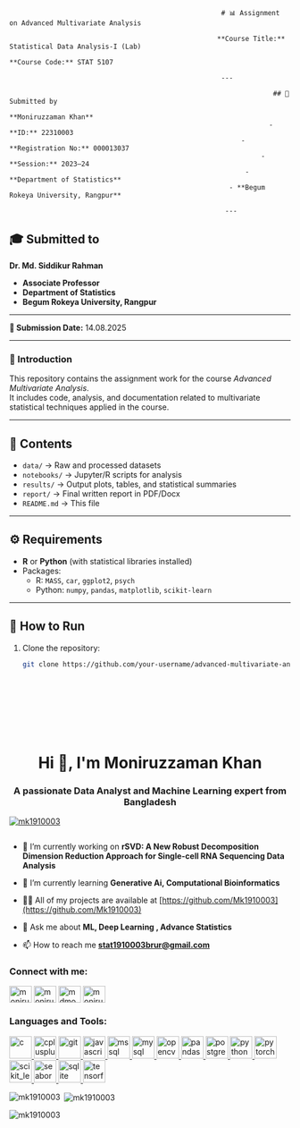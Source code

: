                                                          # 📊 Assignment on Advanced Multivariate Analysis

                                                        **Course Title:** Statistical Data Analysis-I (Lab)  
                                                                    **Course Code:** STAT 5107  

                                                         ---

                                                                      ## 📌 Submitted by  
                                                                    **Moniruzzaman Khan**  
                                                                     - **ID:** 22310003  
                                                              - **Registration No:** 000013037  
                                                                   - **Session:** 2023–24  
                                                               - **Department of Statistics**  
                                                           - **Begum Rokeya University, Rangpur**  

                                                          ---

## 🎓 Submitted to  
**Dr. Md. Siddikur Rahman**  
- **Associate Professor**  
- **Department of Statistics**  
- **Begum Rokeya University, Rangpur**  

---

**📅 Submission Date:** 14.08.2025  

---

### 📖 Introduction
This repository contains the assignment work for the course *Advanced Multivariate Analysis*.  
It includes code, analysis, and documentation related to multivariate statistical techniques applied in the course.

---

## 📂 Contents
- `data/` → Raw and processed datasets  
- `notebooks/` → Jupyter/R scripts for analysis  
- `results/` → Output plots, tables, and statistical summaries  
- `report/` → Final written report in PDF/Docx  
- `README.md` → This file  

---

## ⚙️ Requirements
- **R** or **Python** (with statistical libraries installed)
- Packages:
  - R: `MASS`, `car`, `ggplot2`, `psych`
  - Python: `numpy`, `pandas`, `matplotlib`, `scikit-learn`

---

## 🚀 How to Run
1. Clone the repository:  
   ```bash
   git clone https://github.com/your-username/advanced-multivariate-analysis.git










<h1 align="center">Hi 👋, I'm Moniruzzaman Khan</h1>
<h3 align="center">A passionate Data Analyst and Machine Learning expert from Bangladesh</h3>

<p align="left"> <a href="https://github.com/ryo-ma/github-profile-trophy"><img src="https://github-profile-trophy.vercel.app/?username=mk1910003" alt="mk1910003" /></a> </p>

<p align="left"> <a href="https://twitter.com/" target="blank"><img src="https://img.shields.io/twitter/follow/?logo=twitter&style=for-the-badge" alt="" /></a> </p>

- 🔭 I’m currently working on **rSVD: A New Robust Decomposition Dimension Reduction Approach for Single-cell RNA Sequencing Data Analysis**

- 🌱 I’m currently learning **Generative Ai, Computational Bioinformatics**

- 👨‍💻 All of my projects are available at [https://github.com/Mk1910003](https://github.com/Mk1910003)

- 💬 Ask me about **ML, Deep Learning , Advance Statistics**

- 📫 How to reach me **stat1910003brur@gmail.com**

<h3 align="left">Connect with me:</h3>
<p align="left">
<a href="https://linkedin.com/in/moniruzzaman-khan-b50439230" target="blank"><img align="center" src="https://raw.githubusercontent.com/rahuldkjain/github-profile-readme-generator/master/src/images/icons/Social/linked-in-alt.svg" alt="moniruzzaman-khan-b50439230" height="30" width="40" /></a>
<a href="https://kaggle.com/moniruzzamankhan3" target="blank"><img align="center" src="https://raw.githubusercontent.com/rahuldkjain/github-profile-readme-generator/master/src/images/icons/Social/kaggle.svg" alt="moniruzzamankhan3" height="30" width="40" /></a>
<a href="https://fb.com/mdmonirjjaman.monir.90" target="blank"><img align="center" src="https://raw.githubusercontent.com/rahuldkjain/github-profile-readme-generator/master/src/images/icons/Social/facebook.svg" alt="mdmonirjjaman.monir.90" height="30" width="40" /></a>
<a href="https://instagram.com/moniruzzaman7891" target="blank"><img align="center" src="https://raw.githubusercontent.com/rahuldkjain/github-profile-readme-generator/master/src/images/icons/Social/instagram.svg" alt="moniruzzaman7891" height="30" width="40" /></a>
</p>

<h3 align="left">Languages and Tools:</h3>
<p align="left"> <a href="https://www.cprogramming.com/" target="_blank" rel="noreferrer"> <img src="https://raw.githubusercontent.com/devicons/devicon/master/icons/c/c-original.svg" alt="c" width="40" height="40"/> </a> <a href="https://www.w3schools.com/cpp/" target="_blank" rel="noreferrer"> <img src="https://raw.githubusercontent.com/devicons/devicon/master/icons/cplusplus/cplusplus-original.svg" alt="cplusplus" width="40" height="40"/> </a> <a href="https://git-scm.com/" target="_blank" rel="noreferrer"> <img src="https://www.vectorlogo.zone/logos/git-scm/git-scm-icon.svg" alt="git" width="40" height="40"/> </a> <a href="https://developer.mozilla.org/en-US/docs/Web/JavaScript" target="_blank" rel="noreferrer"> <img src="https://raw.githubusercontent.com/devicons/devicon/master/icons/javascript/javascript-original.svg" alt="javascript" width="40" height="40"/> </a> <a href="https://www.microsoft.com/en-us/sql-server" target="_blank" rel="noreferrer"> <img src="https://www.svgrepo.com/show/303229/microsoft-sql-server-logo.svg" alt="mssql" width="40" height="40"/> </a> <a href="https://www.mysql.com/" target="_blank" rel="noreferrer"> <img src="https://raw.githubusercontent.com/devicons/devicon/master/icons/mysql/mysql-original-wordmark.svg" alt="mysql" width="40" height="40"/> </a> <a href="https://opencv.org/" target="_blank" rel="noreferrer"> <img src="https://www.vectorlogo.zone/logos/opencv/opencv-icon.svg" alt="opencv" width="40" height="40"/> </a> <a href="https://pandas.pydata.org/" target="_blank" rel="noreferrer"> <img src="https://raw.githubusercontent.com/devicons/devicon/2ae2a900d2f041da66e950e4d48052658d850630/icons/pandas/pandas-original.svg" alt="pandas" width="40" height="40"/> </a> <a href="https://www.postgresql.org" target="_blank" rel="noreferrer"> <img src="https://raw.githubusercontent.com/devicons/devicon/master/icons/postgresql/postgresql-original-wordmark.svg" alt="postgresql" width="40" height="40"/> </a> <a href="https://www.python.org" target="_blank" rel="noreferrer"> <img src="https://raw.githubusercontent.com/devicons/devicon/master/icons/python/python-original.svg" alt="python" width="40" height="40"/> </a> <a href="https://pytorch.org/" target="_blank" rel="noreferrer"> <img src="https://www.vectorlogo.zone/logos/pytorch/pytorch-icon.svg" alt="pytorch" width="40" height="40"/> </a> <a href="https://scikit-learn.org/" target="_blank" rel="noreferrer"> <img src="https://upload.wikimedia.org/wikipedia/commons/0/05/Scikit_learn_logo_small.svg" alt="scikit_learn" width="40" height="40"/> </a> <a href="https://seaborn.pydata.org/" target="_blank" rel="noreferrer"> <img src="https://seaborn.pydata.org/_images/logo-mark-lightbg.svg" alt="seaborn" width="40" height="40"/> </a> <a href="https://www.sqlite.org/" target="_blank" rel="noreferrer"> <img src="https://www.vectorlogo.zone/logos/sqlite/sqlite-icon.svg" alt="sqlite" width="40" height="40"/> </a> <a href="https://www.tensorflow.org" target="_blank" rel="noreferrer"> <img src="https://www.vectorlogo.zone/logos/tensorflow/tensorflow-icon.svg" alt="tensorflow" width="40" height="40"/> </a> </p>

<p><img align="left" src="https://github-readme-stats.vercel.app/api/top-langs?username=mk1910003&show_icons=true&locale=en&layout=compact" alt="mk1910003" /></p>

<p>&nbsp;<img align="center" src="https://github-readme-stats.vercel.app/api?username=mk1910003&show_icons=true&locale=en" alt="mk1910003" /></p>

<p><img align="center" src="https://github-readme-streak-stats.herokuapp.com/?user=mk1910003&" alt="mk1910003" /></p>
